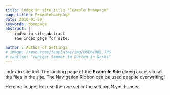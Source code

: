 ```yaml
---
title: index in site title "Example homepage"
page-title : ExampleHomepage
date: 2010-01-29
keywords: homepage
abstract: |
    index in site abstract 
    The index page for site.

author : Author of Settings 
# image: /resources/templates/img/DSC04809.JPG
# caption: "ruhiger Sommer im Garten in Geras"
---
```


index in site text The landing page of the **Example Site** giving access to all the files in the site. The Navigation Ribbon can be used despite overwriting! 

Here no image, but use the one set in the settingsN.yml banner. 

